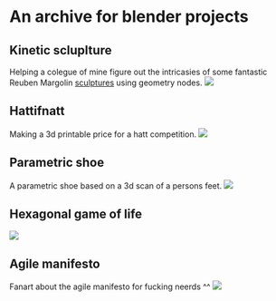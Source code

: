 # An archive for blender projects

## Kinetic scluplture
Helping a colegue of mine figure out the intricasies of some fantastic Reuben Margolin [sculptures](https://www.reubenmargolin.com/waves/interlaced/) using geometry nodes.
![](patrik/patrik.png)

## Hattifnatt
Making a 3d printable price for a hatt competition.
![](hattifnatt/hattifnattihatt.png)

## Parametric shoe
A parametric shoe based on a 3d scan of a persons feet.
![](shoe/shoe.png)

## Hexagonal game of life
![](life/life.png)

## Agile manifesto
Fanart about the agile manifesto for fucking neerds ^^
![](agile/agile.png)

